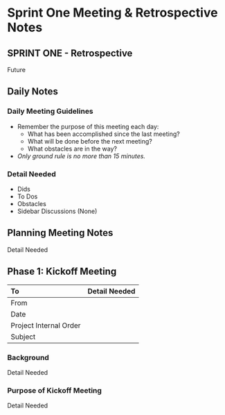 <h1>Sprint One Meeting & Retrospective Notes</h1>

## SPRINT ONE - Retrospective ##
Future
## Daily Notes ##
### Daily Meeting Guidelines ###
  * Remember the purpose of this meeting each day:
    * What has been accomplished since the last meeting?
    * What will be done before the next meeting?
    * What obstacles are in the way?
  * _Only ground rule is no more than 15 minutes._
### Detail Needed ###
  * Dids
  * To Dos
  * Obstacles
  * Sidebar Discussions (None)
## Planning Meeting Notes ##
Detail Needed
## Phase 1: Kickoff Meeting ##
| To | Detail Needed |
|:---|:--------------|
| From |  |
| Date |  |
| Project Internal Order |  |
| Subject |  |
### Background ###
Detail Needed
### Purpose of Kickoff Meeting ###
Detail Needed
